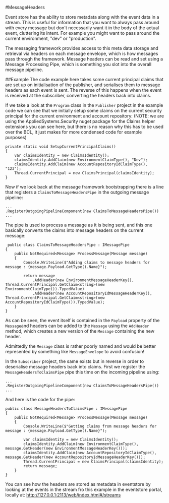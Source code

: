 
#MessageHeaders

Event store has the ability to store metadata along with the event data in a stream. This is useful for information that you want to always pass around with every message but don't necessarily want it in the body of the actual event, cluttering its intent. For example you might want to pass around the current environment, "dev" or "production".

The messaging framework provides access to this meta data storage and retrieval via headers on each message envelope, which is how messages pass through the framework. Message headers can be read and set using a Message Processing Pipe, which is something you slot into the overall message pipeline.

##Example
The code example here takes some current principal claims that are set up on initialisation of the publisher, and serialises them to message headers as each event is sent. The reverse of this happens when the event is received at the subscriber, converting the headers back into claims.

If we take a look at the ```Program``` class in the ```Publisher``` project in the example code we can see that we initially setup some claims on the current security principal for the current environment and account repository:
(NOTE: we are using the AppliedSystems.Security nuget package for the Claims helper extensions you can see here, but there is no reason why this has to be used over the BCL, it just makes for more condensed code for example purposes)

```
private static void SetupCurrentPrincipalClaims()
{
    var claimsIdentity = new ClaimsIdentity();
    claimsIdentity.AddClaim(new EnvironmentClaimType(), "Dev");
    claimsIdentity.AddClaim(new AccountRepositoryIdClaimType(), "123");
    Thread.CurrentPrincipal = new ClaimsPrincipal(claimsIdentity);
}
```

Now if we look back at the message framework bootstrapping there is a line that registers a ```ClaimsToMessageHeadersPipe```  in the outgoing message pipeline:

```
...
.RegisterOutgoingPipelineComponent(new ClaimsToMessageHeadersPipe())
...
```

The pipe is used to process a message as it is being sent, and this one basically converts the claims into message headers on the current message:

```
 public class ClaimsToMessageHeadersPipe : IMessagePipe
{
    public NotRequired<Message> ProcessMessage(Message message)
    {
        Console.WriteLine($"Adding claims to message headers for message : {message.Payload.GetType().Name}");

        return message
            .AddHeader(new EnvironmentMessageHeaderKey(), Thread.CurrentPrincipal.GetClaim<string>(new EnvironmentClaimType()).TypedValue)
            .AddHeader(new AccountRepositoryIdMessageHeaderKey(), Thread.CurrentPrincipal.GetClaim<string>(new AccountRepositoryIdClaimType()).TypedValue);
    }
}
```

As can be seen, the event itself is contained in the ```Payload``` property of the ```Message```and headers can be added to the ```Message``` using the ```AddHeader``` method, which creates a new version of the ```Message``` containing the new header. 

Admittedly the ```Message``` class is rather poorly named and would be better represented by something like ```MessageEnvelope``` to avoid confusion!

In the ```Subscriber``` project, the same exists but in reverse in order to deserialise message headers back into claims. First we register the ```MessageHeadersToClaimsPipe``` pipe this time on the incoming pipeline using:

```
...
.RegisterOutgoingPipelineComponent(new ClaimsToMessageHeadersPipe())
...
```

And here is the code for the pipe:

```
public class MessageHeadersToClaimsPipe : IMessagePipe
{
    public NotRequired<Message> ProcessMessage(Message message)
    {
        Console.WriteLine($"Getting claims from message headers for message : {message.Payload.GetType().Name}");

        var claimsIdentity = new ClaimsIdentity();
        claimsIdentity.AddClaim(new EnvironmentClaimType(), message.GetHeader(new EnvironmentMessageHeaderKey()));
        claimsIdentity.AddClaim(new AccountRepositoryIdClaimType(), message.GetHeader(new AccountRepositoryIdMessageHeaderKey()));
        Thread.CurrentPrincipal = new ClaimsPrincipal(claimsIdentity);
        return message;
    }
}
```

You can see how the headers are stored as metadata in eventstore by looking at the events in the stream fro this example in the eventstore portal, locally at: http://127.0.0.1:2113/web/index.html#/streams
